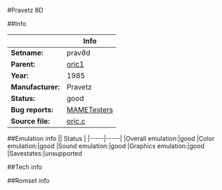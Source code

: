 #Pravetz 8D

##Info

||Info|
|-----|-----|
|**Setname:**|prav8d
|**Parent:**|[oric1](oric1.md)
|**Year:**|1985
|**Manufacturer:**|Pravetz
|**Status:**|good
|**Bug reports:**|[MAMETesters](http://mametesters.org/view_all_set.php?type=1&temporary=y&search=oric.c)
|**Source file:**|[oric.c](https://github.com/mamedev/mame/blob/master/src/mess/drivers/oric.c)

##Emulation info
|| Status |
|-----|-----|
|Overall emulation:|good
|Color emulation:|good
|Sound emulation:|good
|Graphics emulation:|good
|Savestates:|unsupported

##Tech info

##Romset info

<!--- START OF EDITED COMMENT DO NOT TOUCH TEXT ABOVE-->

